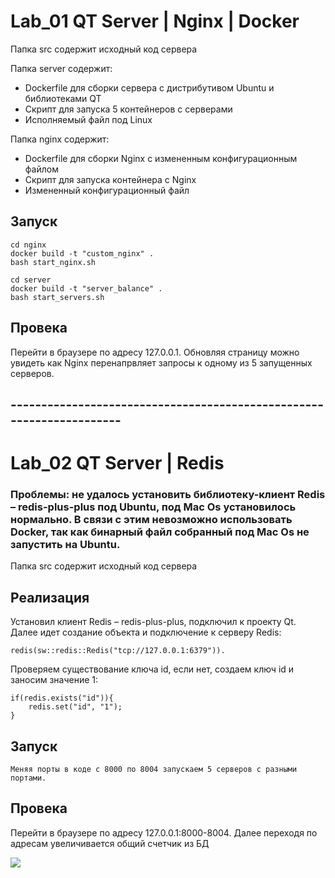 # Lab_01 QT Server | Nginx | Docker

Папка src содержит исходный код сервера

Папка server содержит:
 - Dockerfile для сборки сервера с дистрибутивом Ubuntu и библиотеками QT 
 - Cкрипт для запуска 5 контейнеров с серверами 
 - Исполняемый файл под Linux
 
Папка nginx содержит:
 - Dockerfile для сборки Nginx с измененным конфигурационным файлом
 - Скрипт для запуска контейнера с Nginx
 - Измененный конфигурационный файл


## Запуск
    cd nginx
    docker build -t "custom_nginx" .
    bash start_nginx.sh
    
    cd server
    docker build -t "server_balance" .
    bash start_servers.sh
    
## Провека

Перейти в браузере по адресу 127.0.0.1. Обновляя страницу можно увидеть как Nginx перенапрвляет запросы к одному из 5 запущенных серверов.
    

## ---------------------------------------------------------------------
    

# Lab_02 QT Server | Redis

### Проблемы: не удалось установить библиотеку-клиент Redis – redis-plus-plus под Ubuntu, под Mac Os установилось нормально. В связи с этим невозможно использовать Docker, так как бинарный файл собранный под Mac Os не запустить на Ubuntu.

Папка src содержит исходный код сервера

## Реализация
Установил клиент Redis – redis-plus-plus, подключил к проекту Qt. Далее идет создание объекта и подключение к серверу Redis:

    redis(sw::redis::Redis("tcp://127.0.0.1:6379")).
    
Проверяем существование ключа id, если нет, создаем ключ id и заносим значение 1:

    if(redis.exists("id")){
        redis.set("id", "1");
    }

## Запуск
    Меняя порты в коде с 8000 по 8004 запускаем 5 серверов с разными портами.
    
## Провека

Перейти в браузере по адресу 127.0.0.1:8000-8004. Далее переходя по адресам увеличивается общий счетчик из БД

![](/1.png)
    
